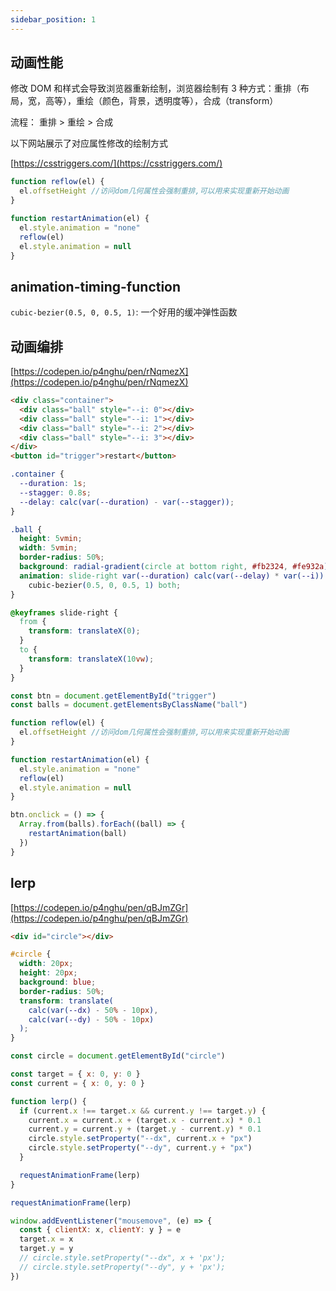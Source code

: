 ```yaml
---
sidebar_position: 1
---
```


## 动画性能

修改 DOM 和样式会导致浏览器重新绘制，浏览器绘制有 3 种方式：重排（布局，宽，高等），重绘（颜色，背景，透明度等），合成（transform）

流程： 重排 > 重绘 > 合成

以下网站展示了对应属性修改的绘制方式

[https://csstriggers.com/](https://csstriggers.com/)

```js
function reflow(el) {
  el.offsetHeight //访问dom几何属性会强制重排,可以用来实现重新开始动画
}

function restartAnimation(el) {
  el.style.animation = "none"
  reflow(el)
  el.style.animation = null
}
```

## animation-timing-function

`cubic-bezier(0.5, 0, 0.5, 1)`: 一个好用的缓冲弹性函数

## 动画编排

[https://codepen.io/p4nghu/pen/rNqmezX](https://codepen.io/p4nghu/pen/rNqmezX)

```html
<div class="container">
  <div class="ball" style="--i: 0"></div>
  <div class="ball" style="--i: 1"></div>
  <div class="ball" style="--i: 2"></div>
  <div class="ball" style="--i: 3"></div>
</div>
<button id="trigger">restart</button>
```

```css
.container {
  --duration: 1s;
  --stagger: 0.8s;
  --delay: calc(var(--duration) - var(--stagger));
}

.ball {
  height: 5vmin;
  width: 5vmin;
  border-radius: 50%;
  background: radial-gradient(circle at bottom right, #fb2324, #fe932a);
  animation: slide-right var(--duration) calc(var(--delay) * var(--i))
    cubic-bezier(0.5, 0, 0.5, 1) both;
}

@keyframes slide-right {
  from {
    transform: translateX(0);
  }
  to {
    transform: translateX(10vw);
  }
}
```

```js
const btn = document.getElementById("trigger")
const balls = document.getElementsByClassName("ball")

function reflow(el) {
  el.offsetHeight //访问dom几何属性会强制重排,可以用来实现重新开始动画
}

function restartAnimation(el) {
  el.style.animation = "none"
  reflow(el)
  el.style.animation = null
}

btn.onclick = () => {
  Array.from(balls).forEach((ball) => {
    restartAnimation(ball)
  })
}
```

## lerp

[https://codepen.io/p4nghu/pen/qBJmZGr](https://codepen.io/p4nghu/pen/qBJmZGr)

```html
<div id="circle"></div>
```

```css
#circle {
  width: 20px;
  height: 20px;
  background: blue;
  border-radius: 50%;
  transform: translate(
    calc(var(--dx) - 50% - 10px),
    calc(var(--dy) - 50% - 10px)
  );
}
```

```js
const circle = document.getElementById("circle")

const target = { x: 0, y: 0 }
const current = { x: 0, y: 0 }

function lerp() {
  if (current.x !== target.x && current.y !== target.y) {
    current.x = current.x + (target.x - current.x) * 0.1
    current.y = current.y + (target.y - current.y) * 0.1
    circle.style.setProperty("--dx", current.x + "px")
    circle.style.setProperty("--dy", current.y + "px")
  }

  requestAnimationFrame(lerp)
}

requestAnimationFrame(lerp)

window.addEventListener("mousemove", (e) => {
  const { clientX: x, clientY: y } = e
  target.x = x
  target.y = y
  // circle.style.setProperty("--dx", x + 'px');
  // circle.style.setProperty("--dy", y + 'px');
})
```
